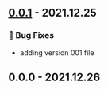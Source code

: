 
<a name="0.0.1"></a>
## [0.0.1](https://github.com/pandalearnstocode/pythom-release-template.git/compare/0.0.0...0.0.1) - 2021.12.25

### 🐛 Bug Fixes

* adding version 001 file


<a name="0.0.0"></a>
## 0.0.0 - 2021.12.26

